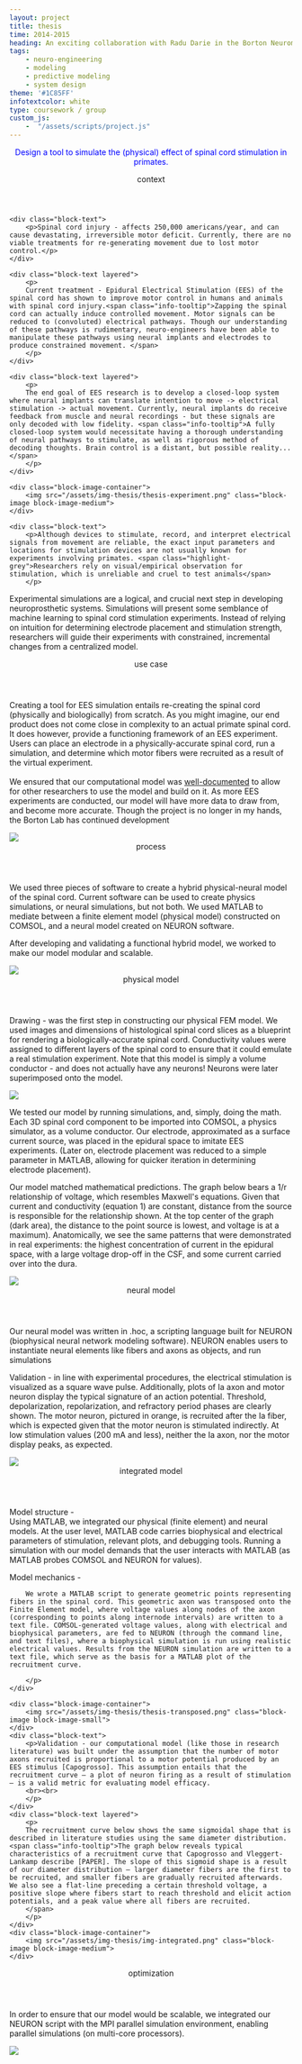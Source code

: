 ```yaml
---
layout: project
title: thesis
time: 2014-2015
heading: An exciting collaboration with Radu Darie in the Borton Neuromotion Laboratory at Brown University. We created a tool to predict movement from spinal cord stimulation in primates. The project was built in modular fashion to allow for continuous development, and the Borton laboratory has continued to build on the project. 
tags:
    - neuro-engineering
    - modeling
    - predictive modeling
    - system design
theme: '#1C85FF'
infotextcolor: white
type: coursework / group
custom_js:     
    -  "/assets/scripts/project.js"
---
```



<section class="intro block">
    <div class="intro-text block-text">
        <p style="text-align: center; color: blue"> Design a tool to simulate the (physical) effect of spinal cord stimulation in primates.
        </p>
    </div>
</section>

<section class="block">
    <header class="block-header">context</header>
    
    <div class="block-text">
        <p>Spinal cord injury - affects 250,000 americans/year, and can cause devastating, irreversible motor deficit. Currently, there are no viable treatments for re-generating movement due to lost motor control.</p>  
    </div>
    
    <div class="block-text layered">
        <p>
        Current treatment - Epidural Electrical Stimulation (EES) of the spinal cord has shown to improve motor control in humans and animals with spinal cord injury.<span class="info-tooltip">Zapping the spinal cord can actually induce controlled movement. Motor signals can be reduced to (convoluted) electrical pathways. Though our understanding of these pathways is rudimentary, neuro-engineers have been able to manipulate these pathways using neural implants and electrodes to produce constrained movement. </span>
        </p>
    </div>
    
    <div class="block-text layered">        
        <p>
        The end goal of EES research is to develop a closed-loop system where neural implants can translate intention to move -> electrical stimulation -> actual movement. Currently, neural implants do receive feedback from muscle and neural recordings - but these signals are only decoded with low fidelity. <span class="info-tooltip">A fully closed-loop system would necessitate having a thorough understanding of neural pathways to stimulate, as well as rigorous method of decoding thoughts. Brain control is a distant, but possible reality...</span>
        </p>
    </div>  
    
    <div class="block-image-container">
        <img src="/assets/img-thesis/thesis-experiment.png" class="block-image block-image-medium">    
    </div>          
      
    <div class="block-text">
        <p>Although devices to stimulate, record, and interpret electrical signals from movement are reliable, the exact input parameters and locations for stimulation devices are not usually known for experiments involving primates. <span class="highlight-grey">Researchers rely on visual/empirical observation for stimulation, which is unreliable and cruel to test animals</span>
        </p>
   </div>
   
   <div class="block-text layered">
        <p>
        Experimental simulations are a logical, and crucial next step in developing neuroprosthetic systems. 
        <span class="info-tooltip">
        Simulations will present some semblance of machine learning to spinal cord stimulation experiments. Instead of relying on intuition for determining electrode placement and stimulation strength, researchers will guide their experiments with constrained, incremental changes from a centralized model. 
        </span>
        </p> 
    </div>      
</section>


<section class="block">
    <header class="block-header">use case</header>
    <div>
        <p>
        Creating a tool for EES simulation entails re-creating the spinal cord (physically and biologically) from scratch. As you might imagine, our end product does not come close in complexity to an actual primate spinal cord. It does however, provide a <span class="highlight-grey">functioning framework of an EES experiment</span>. Users can place an electrode in a physically-accurate spinal cord, run a simulation, and determine which motor fibers were recruited as a result of the virtual experiment.
        <br><br>
        We ensured that our computational model was <a href="https://github.com/penguinscontrol/Spinal-Cord-Modeling"  class="underline">well-documented</a> to allow for other researchers to use the model and build on it. As more EES experiments are conducted, our model will have more data to draw from, and become more accurate. Though the project is no longer in my hands, the Borton Lab has continued development
        </p>
    </div>      
    <div class="block-image-container">
        <img src="/assets/img-thesis/img-thesis.png" class="block-image block-image-small">
    </div>    
</section>

<section class="block">
    <header class="block-header">process</header>
    <div class="block-text">
        <p> 
        We used three pieces of software to create a hybrid physical-neural model of the spinal cord.
        <span class="info-tooltip">
        Current software can be used to create physics simulations, or neural simulations, but not both. We used MATLAB to mediate between a finite element model (physical model) constructed on COMSOL, and a neural model created on NEURON software.
        </span>        
        </p> 
        <p>
        After developing and validating a functional hybrid model, we worked to make our model modular and scalable.
        </p>
    </div>      
    <div class="block-image-container">
        <img src="/assets/img-thesis/thesis-process.png" class="block-image block-image-medium">    
    </div>  
</section>


<section class="block">
    <header class="block-header">physical model</header>
    <div class="block-text layered">
    <div style="clear:both"></div>
        <p>Drawing - was the first step in constructing our physical FEM model. We used images and dimensions of histological spinal cord slices as a blueprint for rendering a biologically-accurate spinal cord. 
        <span class="info-tooltip">
        Conductivity values were assigned to different layers of the spinal cord to ensure that it could emulate a real stimulation experiment. Note that this model is simply a volume conductor - and does not actually have any neurons! Neurons were later superimposed onto the model.</span> </p>  
    </div>      
    <div class="block-image-container">
        <img src="/assets/img-thesis/thesis-finiteelement.png" class="block-image block-image-medium">    
    </div>      
    <div class="block-text">
        <p>      
        We tested our model by running simulations, and, simply, doing the math. Each 3D spinal cord component to be imported into COMSOL, a physics simulator, as a volume conductor. Our electrode, approximated as a surface current source, was placed in the epidural space to imitate EES experiments. (Later on, electrode placement was reduced to a simple parameter in MATLAB, allowing for quicker iteration in determining electrode placement). 
        </p>
    </div>
    <div class="block-text layered">  
        <p>
        Our model matched mathematical predictions. 
        <span class="info-tooltip">The graph below bears a 1/r relationship of voltage, which resembles Maxwell's equations.  Given that current and conductivity (equation 1) are constant, distance from the source is responsible for the relationship shown. At the top center of the graph (dark area), the distance to the point source is lowest, and voltage is at a maximum). Anatomically, we see the same patterns that were demonstrated in real experiments: the highest concentration of current in the epidural space, with a large voltage drop-off in the CSF, and some current carried over into the dura.</span>       
        </p>  
    </div>          
    <div class="block-image-container">
        <img src="/assets/img-thesis/thesis-voltage-distribution.png" class="block-image block-image-medium">    
    </div>      
</section>

<section class="block">
    <header class="block-header">neural model</header>
    <div class="block-text">
        <p>Our neural model was written in .hoc, a scripting language built for NEURON (biophysical neural network modeling software). NEURON enables users to instantiate neural elements like fibers and axons as objects, and run simulations 
        </p>     
    </div>     
    <div class="block-text layered">
         <p>Validation - in line with experimental procedures, the electrical stimulation is visualized as a square wave pulse. Additionally, plots of Ia axon and motor neuron display the typical signature of an action potential.
         <span class="info-tooltip">
           Threshold, depolarization, repolarization, and refractory period phases are clearly shown. The motor neuron, pictured in orange, is recruited after the Ia fiber, which is expected given that the motor neuron is stimulated indirectly. At low stimulation values (200 mA and less), neither the Ia axon, nor the motor display peaks, as expected.         
         </span>
        </p>
    </div>
    <div class="block-image-container">
        <img src="/assets/img-thesis/thesis-neural.png" class="block-image block-image-medium">    
    </div>  

</section>

<section class="block">
    <header class="block-header">integrated model</header>
    <div class="block-text">
        <p>Model structure - <br>Using MATLAB, we integrated our physical (finite element) and neural models. At the user level,  MATLAB code carries biophysical and electrical parameters of stimulation, relevant plots, and debugging tools. Running a simulation with our model demands that the user interacts with MATLAB (as MATLAB probes COMSOL and NEURON for values). 
        </p>  
    </div>
    <div class="block-text">   
        <p>
        Model mechanics -  
        <br>

        We wrote a MATLAB script to generate geometric points representing fibers in the spinal cord. This geometric axon was transposed onto the Finite Element model, where voltage values along nodes of the axon (corresponding to points along internode intervals) are written to a text file. COMSOL-generated voltage values, along with electrical and biophysical parameters, are fed to NEURON (through the command line, and text files), where a biophysical simulation is run using realistic electrical values. Results from the NEURON simulation are written to a text file, which serve as the basis for a MATLAB plot of the recruitment curve. 
     
        </p>
    </div>   

    <div class="block-image-container">
        <img src="/assets/img-thesis/thesis-transposed.png" class="block-image block-image-small">    
    </div>   
    <div class="block-text">
        <p>Validation - our computational model (like those in research literature) was built under the assumption that the number of motor axons recruited is proportional to a motor potential produced by an EES stimulus [Capogrosso]. This assumption entails that the recruitment curve – a plot of neuron firing as a result of stimulation – is a valid metric for evaluating model efficacy. 
        <br><br> 
        </p>
    </div>
    <div class="block-text layered">
        <p>    
        The recruitment curve below shows the same sigmoidal shape that is described in literature studies using the same diameter distribution. <span class="info-tooltip">The graph below reveals typical characteristics of a recruitment curve that Capogrosso and Vleggert-Lankamp describe [PAPER]. The slope of this sigmoid shape is a result of our diameter distribution — larger diameter fibers are the first to be recruited, and smaller fibers are gradually recruited afterwards. We also see a flat-line preceding a certain threshold voltage, a positive slope where fibers start to reach threshold and elicit action potentials, and a peak value where all fibers are recruited.
        </span>
        </p>  
    </div>        
    <div class="block-image-container">
        <img src="/assets/img-thesis/img-integrated.png" class="block-image block-image-medium">    
    </div>    
</section>

<section class="block">
    <header class="block-header">optimization</header>
    <div class="block-text">
        <p>In order to ensure that our model would be scalable, we integrated our NEURON script with the MPI parallel simulation environment, enabling parallel simulations (on multi-core processors).
        </p>  
    </div>     
    <div class="block-image-container">
        <img src="/assets/img-thesis/thesis-parallelization.png" class="block-image" style="max-width: 550px">     
    </div>
    <div class="block-text"> 
    </div>
</section>






